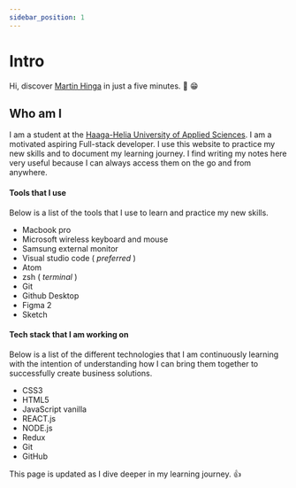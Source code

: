 ```yaml
---
sidebar_position: 1
---
```


# Intro

Hi, discover [Martin Hinga](https://martin-hin.github.io/studyNotes/) in just a five minutes. :wave: :grin:

## Who am I

I am a student at the [Haaga-Helia University of Applied Sciences](https://www.haaga-helia.fi/en). I am a motivated aspiring Full-stack developer. I use this website to practice my new skills and to document my learning journey. I find writing my notes here very useful because I can always access them on the go and from anywhere.

#### Tools that I use

Below is a list of the tools that I use to learn and practice my new skills.

- Macbook pro
- Microsoft wireless keyboard and mouse
- Samsung external monitor
- Visual studio code ( _preferred_ )
- Atom
- zsh ( _terminal_ )
- Git
- Github Desktop
- Figma 2
- Sketch

#### Tech stack that I am working on

Below is a list of the different technologies that I am continuously learning with the intention of understanding how I can bring them together to successfully create business solutions.

- CSS3
- HTML5
- JavaScript vanilla
- REACT.js
- NODE.js
- Redux
- Git
- GitHub

This page is updated as I dive deeper in my learning journey. :thumbsup:
